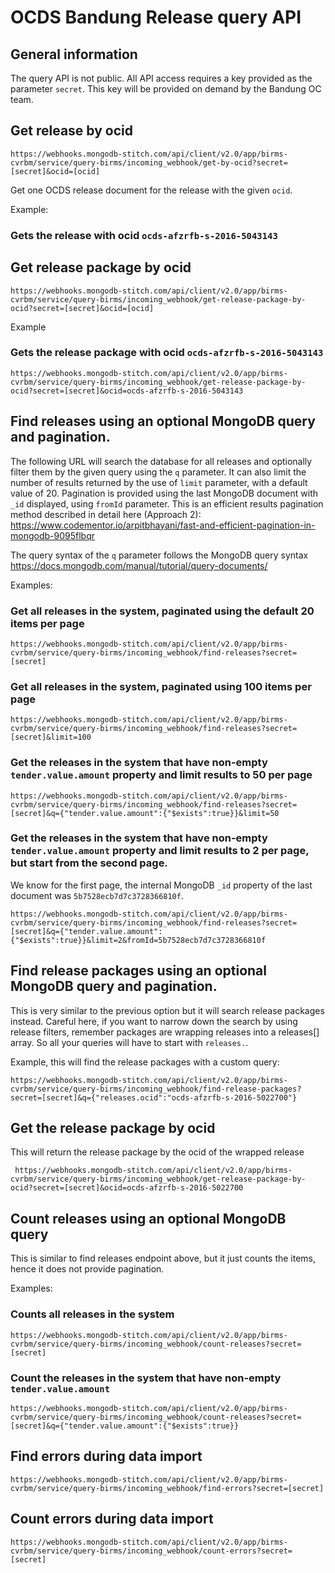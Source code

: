 # OCDS Bandung Release query API

## General information

The query API is not public.
All API access requires a key provided as the parameter `secret`. 
This key will be provided on demand by the Bandung OC team.

## Get release by ocid

`https://webhooks.mongodb-stitch.com/api/client/v2.0/app/birms-cvrbm/service/query-birms/incoming_webhook/get-by-ocid?secret=[secret]&ocid=[ocid]`

Get one OCDS release document for the release with the given `ocid`.

Example:

### Gets the release with ocid `ocds-afzrfb-s-2016-5043143`

## Get release package by ocid

`https://webhooks.mongodb-stitch.com/api/client/v2.0/app/birms-cvrbm/service/query-birms/incoming_webhook/get-release-package-by-ocid?secret=[secret]&ocid=[ocid]` 

Example

### Gets the release package with ocid `ocds-afzrfb-s-2016-5043143` 

`https://webhooks.mongodb-stitch.com/api/client/v2.0/app/birms-cvrbm/service/query-birms/incoming_webhook/get-release-package-by-ocid?secret=[secret]&ocid=ocds-afzrfb-s-2016-5043143`

## Find releases using an optional MongoDB query and pagination.

The following URL will search the database for all releases and optionally filter
them by the given query using the `q` parameter. It can also limit the number of results
returned by the use of `limit` parameter, with a default value of 20. 
Pagination is provided using the last MongoDB document with `_id` displayed, using `fromId` parameter.
This is an efficient results pagination method described in detail here (Approach 2):
https://www.codementor.io/arpitbhayani/fast-and-efficient-pagination-in-mongodb-9095flbqr

The query syntax of the `q` parameter follows the MongoDB query syntax 
https://docs.mongodb.com/manual/tutorial/query-documents/

Examples:

### Get all releases in the system, paginated using the default 20 items per page

`https://webhooks.mongodb-stitch.com/api/client/v2.0/app/birms-cvrbm/service/query-birms/incoming_webhook/find-releases?secret=[secret]`

### Get all releases in the system, paginated using 100 items per page

`https://webhooks.mongodb-stitch.com/api/client/v2.0/app/birms-cvrbm/service/query-birms/incoming_webhook/find-releases?secret=[secret]&limit=100`

### Get the releases in the system that have non-empty `tender.value.amount` property and limit results to 50 per page

`https://webhooks.mongodb-stitch.com/api/client/v2.0/app/birms-cvrbm/service/query-birms/incoming_webhook/find-releases?secret=[secret]&q={"tender.value.amount":{"$exists":true}}&limit=50`

### Get the releases in the system that have non-empty `tender.value.amount` property and limit results to 2 per page, but start from the second page. 

We know for the first page, the internal MongoDB `_id` property of the last document was `5b7528ecb7d7c3728366810f`.

`https://webhooks.mongodb-stitch.com/api/client/v2.0/app/birms-cvrbm/service/query-birms/incoming_webhook/find-releases?secret=[secret]&q={"tender.value.amount":{"$exists":true}}&limit=2&fromId=5b7528ecb7d7c3728366810f`

## Find release packages using an optional MongoDB query and pagination.

This is very similar to the previous option but it will search release packages instead. Careful here, if you want to narrow down the search by using
release filters, remember packages are wrapping releases into a releases[] array. So all your queries will have to start with `releases.`.

Example, this will find the release packages with a custom query:

`https://webhooks.mongodb-stitch.com/api/client/v2.0/app/birms-cvrbm/service/query-birms/incoming_webhook/find-release-packages?secret=[secret]&q={"releases.ocid":"ocds-afzrfb-s-2016-5022700"}`

## Get the release package by ocid

This will return the release package by the ocid of the wrapped release

` https://webhooks.mongodb-stitch.com/api/client/v2.0/app/birms-cvrbm/service/query-birms/incoming_webhook/get-release-package-by-ocid?secret=[secret]&ocid=ocds-afzrfb-s-2016-5022700`

## Count releases using an optional MongoDB query

This is similar to find releases endpoint above, but it just counts the items, hence
it does not provide pagination.

Examples:

### Counts all releases in the system

`https://webhooks.mongodb-stitch.com/api/client/v2.0/app/birms-cvrbm/service/query-birms/incoming_webhook/count-releases?secret=[secret]`

### Count the releases in the system that have non-empty `tender.value.amount` 

`https://webhooks.mongodb-stitch.com/api/client/v2.0/app/birms-cvrbm/service/query-birms/incoming_webhook/count-releases?secret=[secret]&q={"tender.value.amount":{"$exists":true}}`

## Find errors during data import

`https://webhooks.mongodb-stitch.com/api/client/v2.0/app/birms-cvrbm/service/query-birms/incoming_webhook/find-errors?secret=[secret]`

## Count errors during data import

`https://webhooks.mongodb-stitch.com/api/client/v2.0/app/birms-cvrbm/service/query-birms/incoming_webhook/count-errors?secret=[secret]`
